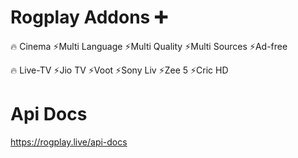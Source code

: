 # Rogplay Addons ➕
🔥 Cinema
  ⚡Multi Language
  ⚡Multi Quality
  ⚡Multi Sources
  ⚡Ad-free

🔥 Live-TV
  ⚡Jio TV
  ⚡Voot
  ⚡Sony Liv
  ⚡Zee 5
  ⚡Cric HD

# Api Docs
https://rogplay.live/api-docs
